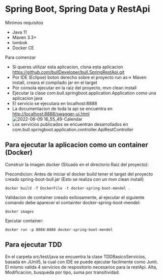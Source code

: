 # Spring Boot, Spring Data y RestApi
Minimos requisitos
- Java 11
- Maven 3.3+
- lombok
- Docker CE

Para comenzar
- Si queres utilizar esta aplicacion, clona esta aplicacion https://github.com/bullDeveloper/bull.SpringRestApi.git
- Por IDE (Eclipse) boton derecho sobre el proyecto run as-> Maven install, creara el compilado jar en el target
- Por consola ejecutar en la raiz del proyecto, mvn clean install
- Ejecutar la clase com.bull.springboot.application.Application como una aplicacion java
- El servicio se ejecutara en localhost:8888
- La documentacion de toda la api se encuentra en [http://localhost:8888/swagger-ui.html](http://localhost:8888/swagger-ui.html)
![2022-06-09 16_55_49-Calendar](https://user-images.githubusercontent.com/33255456/172933362-79d9c6f0-65a9-4e7a-aae3-16e5b5d215c9.png)
- Los servicios publicados se encuentran desarrollados en com.bull.springboot.application.controller.ApiRestController

## Para ejecutar la aplicacion como un container (Docker)
Construir la imagen docker (Situado en el directorio Raiz del proyecto):

Precondicion: Antes de iniciar el docker build tener el target del proyecto creado spring-boot-bull.jar (Esto se realiza con un mvn clean install)
```
docker build -f DockerFile -t docker-spring-boot-mendel .
```

Validacion de container creado exitosamente, al ejecutar el siguiente comando debe aparecer el containter docker-spring-boot-mendel:
```
docker images
```

Ejecutar container:
```
docker run -p 8888:8888 docker-spring-boot-mendel
```
## Para ejecutar TDD

En el carpeta src/test/java se encuentra la clase TDDBasicoServicios, basada en JUnit5, la cual con IDE se puede ejecutar facilmente como Junit. El mismo valida 4 servicios de respositorio necesarios para la restApi. Alta, Modificacion, busqueda por tipo, suma por transitividad.
